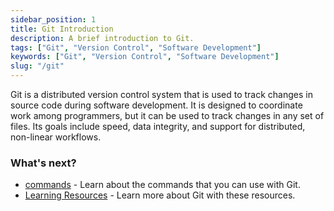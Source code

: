 ```yaml
---
sidebar_position: 1
title: Git Introduction
description: A brief introduction to Git.
tags: ["Git", "Version Control", "Software Development"]
keywords: ["Git", "Version Control", "Software Development"]
slug: "/git"
---
```


Git is a distributed version control system that is used to track changes in source code during software development. It is designed to coordinate work among programmers, but it can be used to track changes in any set of files. Its goals include speed, data integrity, and support for distributed, non-linear workflows.

### What's next?

- [commands](./commands.md) - Learn about the commands that you can use with Git.
- [Learning Resources](./learning-resources.md) - Learn more about Git with these resources.

